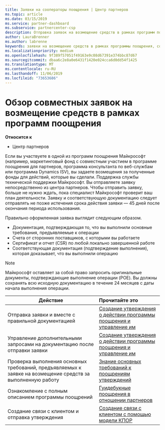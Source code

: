 ```yaml
---
title: Заявки на сооператоры поощрения | Центр партнеров
ms.topic: article
ms.date: 03/15/2019
ms.service: partner-dashboard
ms.subservice: partnercenter-csp
description: Отправка заявок на возмещение средств в рамках программ поощрения без первоначальной проверки вашего плана деятельности.
author: LauraBrenner
ms.author: labrenne
keywords: заявки на возмещение средств в рамках программы поощрения, совместные заявки, совместные фонды
ms.localizationpriority: medium
ms.openlocfilehash: 9f389f57051f49163e9c08d67391e374bbc87d67
ms.sourcegitcommit: dbaa6c2e8a0e6431f1420e024cca6d0dd54f1425
ms.translationtype: MT
ms.contentlocale: ru-RU
ms.lasthandoff: 11/06/2019
ms.locfileid: "73653686"
---
```

# <a name="incentives-co-op-claims-overview"></a>Обзор совместных заявок на возмещение средств в рамках программ поощрения

**Относится к**

- Центр партнеров

Если вы участвуете в одной из программ поощрения Майкрософт (например, маркетинговый фонд с совместным участием в программе поощрения для партнеров, программа консультанта по веб-службам или программа Dynamics ISV), вы задаете возмещения за полученные фонды для действий, которые вы сделали. Поддержка службы технической поддержки Майкрософт. Вы отправляете заявку непосредственно из центра партнеров. Чтобы отправить заявку, больше не нужно ждать, пока специалист Майкрософт проверит ваш план деятельности. Заявку и соответствующую документацию следует отправлять не позже истечения срока действия заявки — 45 дней после окончания периода использования. 

Правильно оформленная заявка выглядит следующим образом.

- Документация, подтверждающая то, что вы выполнили основные требования, предъявляемые к операции
- Счета от сторонних поставщиков, с которыми вы работаете
- Сертификат и отчет (CSR) по любой локально завершенной работе
- Соответствующая документация (подтверждение выполнения), которая доказывает, что вы выполнили операцию 

>[!NOTE]
>Майкрософт оставляет за собой право запросить оригинальные документы, подтверждающие выполнение операции (POE). Вы должны сохранять всю исходную документацию в течение 24 месяцев с даты начала выполнения операции. 

|**Действие**   |**Прочитайте это**   |
|-----------------|:--------------------------------------|
|Отправка заявки и вместе с правильной документацией|[Создание утверждения о действии программы поощрения и управление им](create-incentives-claims.md)|
|Управление дополнительными запросами на документацию после отправки заявки|[Создание утверждения о действии программы поощрения и управление им](create-incentives-claims.md)  |
|Проверка выполнения основных требований, предъявляемых к заявке на возмещение средств за выполненную работу|[Знание основных требований к поощрениям утверждений](core-requirements.md)   |
|Ознакомление с полным описанием программы поощрений|[Гуидебукные поощрения в отношении партнеров](https://assets.microsoft.com/coop-guidebook.pdf)
|Создание связи с клиентом и отправка утверждения |[Создание связи с клиентом с помощью модели КПОР](submit-osa-claim.md)|
                                                                                 
                                   
